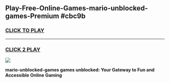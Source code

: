 
## Play-Free-Online-Games-mario-unblocked-games-Premium #cbc9b
<h3>
<a href="https://premium.freeplayer.one?title=mario-unblocked-games&ref=8M">CLICK TO PLAY</a></h3>
<hr>

<h3>
<a href="https://premium.freeplayer.one?title=mario-unblocked-games&ref=8M">CLICK 2 PLAY</a>
  
</h3>

<a href="https://premium.freeplayer.one?title=mario-unblocked-games&ref=8M"><img src="https://clearcache.store/games.png"></a>


**mario-unblocked-games games unblocked: Your Gateway to Fun and Accessible Online Gaming**
